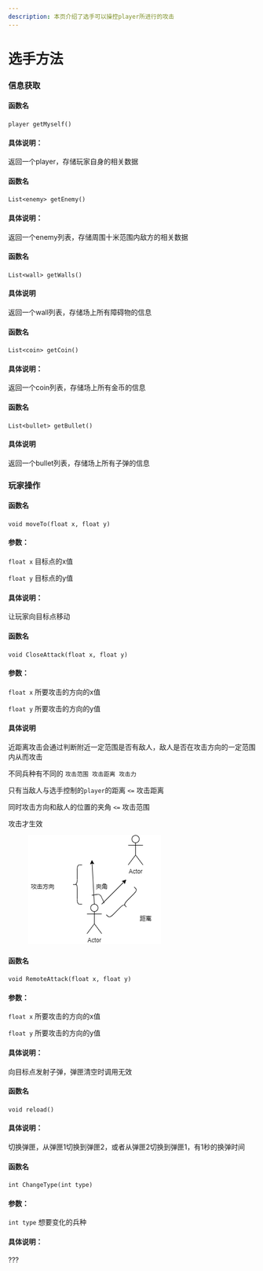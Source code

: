 ```yaml
---
description: 本页介绍了选手可以操控player所进行的攻击
---
```


# 选手方法

### 信息获取

#### 函数名

`player getMyself()`

#### 具体说明：

返回一个player，存储玩家自身的相关数据

#### 函数名

`List<enemy> getEnemy()`

#### 具体说明：

返回一个enemy列表，存储周围十米范围内敌方的相关数据

#### 函数名

`List<wall> getWalls()`

#### 具体说明

返回一个wall列表，存储场上所有障碍物的信息

#### 函数名

`List<coin> getCoin()`

#### 具体说明：

返回一个coin列表，存储场上所有金币的信息

#### 函数名

`List<bullet> getBullet()`

#### 具体说明

返回一个bullet列表，存储场上所有子弹的信息

### 玩家操作

#### 函数名

`void moveTo(float x, float y)`

#### 参数：

`float x` 目标点的x值

`float y` 目标点的y值

#### 具体说明：

让玩家向目标点移动

#### 函数名

`void CloseAttack(float x, float y)`

#### 参数：

`float x` 所要攻击的方向的x值

`float y` 所要攻击的方向的y值

#### 具体说明

近距离攻击会通过判断附近一定范围是否有敌人，敌人是否在攻击方向的一定范围内从而攻击

不同兵种有不同的 `攻击范围 攻击距离 攻击力`

只有当敌人与选手控制的`player`的距离 `<=` 攻击距离

同时攻击方向和敌人的位置的夹角 `<=` 攻击范围

攻击才生效

<figure><img src=".gitbook/assets/test.png" alt=""><figcaption></figcaption></figure>

#### 函数名

`void RemoteAttack(float x, float y)`

#### 参数：

`float x` 所要攻击的方向的x值

`float y` 所要攻击的方向的y值

#### 具体说明：

向目标点发射子弹，弹匣清空时调用无效

#### 函数名

`void reload()`

#### 具体说明：

切换弹匣，从弹匣1切换到弹匣2，或者从弹匣2切换到弹匣1，有1秒的换弹时间

#### 函数名

`int ChangeType(int type)`

#### 参数：

`int type` 想要变化的兵种

#### 具体说明：

???
